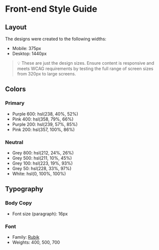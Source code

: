 # Front-end Style Guide

## Layout

The designs were created to the following widths:

- Mobile: 375px
- Desktop: 1440px

> 💡 These are just the design sizes. Ensure content is responsive and meets WCAG requirements by testing the full range of screen sizes from 320px to large screens.

## Colors

### Primary

- Purple 600: hsl(238, 40%, 52%)
- Pink 400: hsl(358, 79%, 66%)
- Purple 200: hsl(239, 57%, 85%)
- Pink 200: hsl(357, 100%, 86%)

### Neutral

- Grey 800: hsl(212, 24%, 26%)
- Grey 500: hsl(211, 10%, 45%)
- Grey 100: hsl(223, 19%, 93%)
- Grey 50: hsl(228, 33%, 97%)
- White: hsl(0, 100%, 100%)

## Typography

### Body Copy

- Font size (paragraph): 16px

### Font

- Family: [Rubik](https://fonts.google.com/specimen/Rubik)
- Weights: 400, 500, 700
